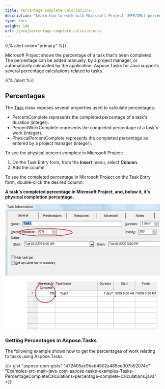 ```yaml
---
title: Percentage Complete Calculations
description: "Learn how to work with Microsoft Project (MPP/XML) percentage complete values using Aspose.Tasks for Java."
type: docs
weight: 180
url: /java/percentage-complete-calculations/
---
```


{{% alert color="primary" %}}

Microsoft Project shows the percentage of a task that's been completed. The percentage can be added manually, by a project manager, or automatically calculated by the application. Aspose.Tasks for Java supports several percentage calculations related to tasks.

{{% /alert %}}

## **Percentages**
The [Task](https://reference.aspose.com/tasks/java/com.aspose.tasks/Task/) class exposes several properties used to calculate percentages:

- PercentComplete represents the completed percentage of a task's duration (integer).
- PercentWorkComplete represents the completed percentage of a task's work (integer).
- PhysicalPercentComplete represents the completed percentage as entered by a project manager (integer).

To see the physical percent complete in Microsoft Project:

1. On the Task Entry form, from the **Insert** menu, select **Column**.
2. Add the column.

To see the completed percentage in Microsoft Project on the Task Entry form, double-click the desired column:

**A task's completed percentage in Microsoft Project, and, below it, it's physical completion percentage.**

![check percentage complete in Microsoft Project](percentage-complete-calculations_1.png)

### **Getting Percentages in Aspose.Tasks**
The following example shows how to get the percentages of work relating to tasks using Aspose.Tasks.

{{< gist "aspose-com-gists" "472405ac9bab4502a485ee007b92074c" "Examples-src-main-java-com-aspose-tasks-examples-Tasks-PercentageCompleteCalculations-percentage-complete-calculations.java" >}}
